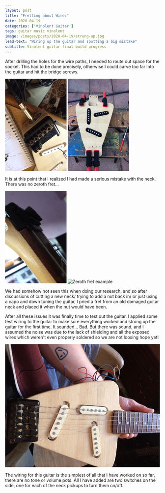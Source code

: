 ```yaml
---
layout: post
title: "Fretting about Wires"
date: 2020-04-19
categories: ['Vinolent Guitar']
tags: guitar music vinolent
image: /images/posts/2020-04-19/strung-up.jpg
lead-text: "Wiring up the guitar and spotting a big mistake"
subtitle: Vinolent guitar final build progress
---
```

<p>After drilling the holes for the wire paths, I needed to route out space for the socket. This had to be done precisely, otherwise I could carve too far into the guitar and hit the bridge screws.</p>

<div class="flex">
  <img width="200" height="300" src="/images/posts/2020-04-19/jack-socket.jpg" alt="Jack socket" />
  <img width="200" height="300" src="/images/posts/2020-04-19/pickups-in.jpg" alt="Pickups in" />
</div>

<p>It is at this point that I realized I had made a serious mistake with the neck. There was no zeroth fret...</p>

<div class="flex">
  <img width="200" height="300" src="/images/posts/2020-04-19/nut-closeup.jpg" alt="Nut close up" />
  <img width="400" height="300" src="https://www.haloguitars.com/store/image/catalog/blog/halo-entelechy-zero-fret.jpg" alt="Zeroth fret example" />
</div>

<p>We had somehow not seen this when doing our research, and so after discussions of cutting a new neck/ trying to add a nut back in/ or just using a capo and down tuning the guitar, I pried a fret from an old damaged guitar neck and placed it when the nut would have been.</p>

<p>After all these issues it was finally time to test out the guitar. I applied some test wiring to the guitar to make sure everything worked and strung up the guitar for the first time. It sounded... Bad. But there was sound, and I assumed the noise was due to the lack of shielding and all the exposed wires which weren't even properly soldered so we are not loosing hope yet!</p>

<img width="600" height="400" src="/images/posts/2020-04-19/strung-up.jpg" alt="Strung up guitar" />

<p> The wiring for this guitar is the simplest of all that I have worked on so far, there are no tone or volume pots. All I have added are two switches on the side, one for each of the neck pickups to turn them on/off.
